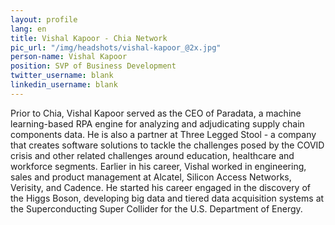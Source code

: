 ```yaml
---
layout: profile
lang: en
title: Vishal Kapoor - Chia Network
pic_url: "/img/headshots/vishal-kapoor_@2x.jpg"
person-name: Vishal Kapoor
position: SVP of Business Development
twitter_username: blank
linkedin_username: blank
---
```


Prior to Chia, Vishal Kapoor served as the CEO of Paradata, a machine learning-based RPA engine for analyzing and adjudicating supply chain components data. He is also a partner at Three Legged Stool - a company that creates software solutions to tackle the challenges posed by the COVID crisis and other related challenges around education, healthcare and workforce segments. Earlier in his career, Vishal worked in engineering, sales and product management at Alcatel, Silicon Access Networks, Verisity, and Cadence. He started his career engaged in the discovery of the Higgs Boson, developing big data and tiered data acquisition systems at the Superconducting Super Collider for the U.S. Department of Energy.
